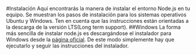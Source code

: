 #Instalación
Aquí encontrarás la manera de instalar el entorno Node.js en tu equipo.
Se muestran los pasos de instalación para los sistemas operativos Ubuntu y
Windows. Ten en cuenta que las instrucciones están orientadas a la descarga de
la versión LTS(Long term support).
##Windows
La forma más sencilla de instalar node.js es descargándose el instalador para
Windows desde la [página oficial](https://nodejs.org/en/download). De este modo simplemente hay que
ejecutarlo y seguir las instrucciones del instalador.
